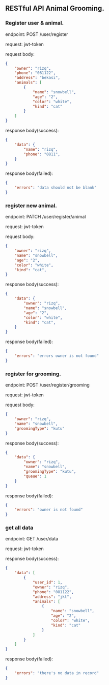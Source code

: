 ## RESTful API Animal Grooming.

### Register user & animal.
endpoint: POST /user/register

request: jwt-token

request body:

```json
{
    "owner": "rizq",
    "phone": "081122",
    "address": "bekasi",
    "animals": [
        {
            "name": "snowbell",
            "age": "2",
            "color": "white",
            "kind": "cat"
        }
    ]
}
```

response body(success):
```json
{
    "data": {
        "name": "rizq",
        "phone": "0811",
    }
}
```

response body(failed):
```json
{
    "errors": "data should not be blank"
}
```

### register new animal.
endpoint: PATCH /user/register/animal

request: jwt-token

request body:
```json
{
    "owner": "rizq", 
    "name": "snowbell",
    "age": "2",
    "color": "white",
    "kind": "cat",
}
```

response body(success):
```json
{
    "data": {
        "owner": "rizq", 
        "name": "snowbell",
        "age": "2",
        "color": "white",
        "kind": "cat",
    }
}
```

response body(failed):
```json
{
    "errors": "errors owner is not found"
}
```

### register for grooming.
endpoint: POST /user/register/grooming

request: jwt-token

request body:
```json
{
    "owner": "rizq", 
    "name": "snowbell",
    "groomingType": "kutu"
}
```

response body(success):
```json
{
    "data": {
        "owner": "rizq", 
        "name": "snowbell",
        "groomingType": "kutu",
        "queue": 1
    }
}
```

response body(failed):
```json
{
    "errors": "owner is not found"
}
```

### get all data
endpoint: GET /user/data

request: jwt-token

response body(success):
```json
{
    "data": [
        {
            "user_id": 1,
            "owner": "rizq",
            "phone": "081122",
            "address": "jkt",
            "animals": [
                {
                    "name": "snowbell",
                    "age": "2",
                    "color": "white",
                    "kind": "cat"
                }
            ]
        }
    ]
}
```

response body(failed):
```json
{
    "errors": "there's no data in record"
}
```

